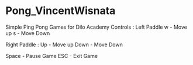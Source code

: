 # Pong_VincentWisnata
Simple Ping Pong Games for Dilo Academy
Controls :
Left Paddle
w - Move up
s - Move Down

Right Paddle :
Up - Move up
Down - Move Down

Space - Pause Game
ESC - Exit Game

